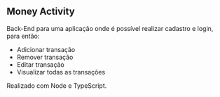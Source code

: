 ## Money Activity

Back-End para uma aplicação onde é possível realizar cadastro e login, para então:

- Adicionar transação
- Remover transação
- Editar transação
- Visualizar todas as transações

Realizado com Node e TypeScript.

